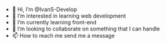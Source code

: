 - 👋 Hi, I’m @IvanS-Develop
- 👀 I’m interested in learning web development 
- 🌱 I’m currently learning front-end 
- 💞️ I’m looking to collaborate on something that I can handle 
- 📫 How to reach me send me a message

<!---
IvanS-Develop/IvanS-Develop is a ✨ special ✨ repository because its `README.md` (this file) appears on your GitHub profile.
You can click the Preview link to take a look at your changes.
--->
